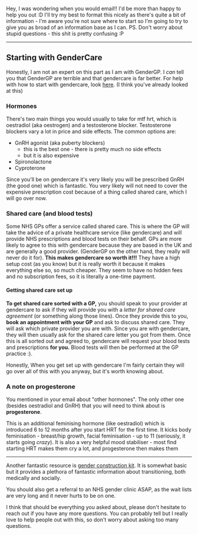 Hey, I was wondering when you would email!! I'd be more than happy to help you out :D I'll try my best to format this nicely as there's quite a bit of information - I'm aware you're not sure where to start so I'm going to try to give you as broad of an information base as I can.
PS. Don't worry about stupid questions - this shit is pretty confusing :P

---
## Starting with GenderCare
Honestly, I am not an expert on this part as I am with GenderGP. I *can* tell you that GenderGP are terrible and that gendercare is far better.
For help with how to start with gendercare, look [here](https://gendercare.co.uk/how-to-use-gendercare.shtml). (I think you've already looked at this)
### Hormones
There's two main things you would usually to take for mtf hrt, which is oestradiol (aka oestrogen) and a testosterone blocker. Testosterone blockers vary a lot in price and side effects. The common options are:

- GnRH agonist (aka puberty blockers)
	- this is the best one - there is pretty much no side effects
	- but it is also expensive
- Spironolactone
- Cyproterone

Since you'll be on gendercare it's very likely you will be prescribed GnRH (the good one) which is fantastic. You very likely will not need to cover the expensive prescription cost because of a thing called shared care, which I will go over now.

### Shared care (and blood tests)
Some NHS GPs offer a service called shared care. This is where the GP will take the advice of a private healthcare service (like gendercare) and will provide NHS prescriptions and blood tests on their behalf.
GPs are more likely to agree to this with gendercare because they are based in the UK and are generally a good provider. (GenderGP on the other hand, they really will never do it for).
**This makes gendercare so worth it!!!** They have a high setup cost (as you know) but it is really worth it because it makes everything else so, so much cheaper. They seem to have no hidden fees and no subscription fees, so it is literally a one-time payment.

#### Getting shared care set up

**To get shared care sorted with a GP,** you should speak to your provider at gendercare to ask if they will provide you with a *letter for shared care agreement* (or something along those lines). Once they provide this to you, **book an appointment with your GP** and ask to discuss shared care. They will ask which private provider you are with. Since you are with gendercare, they will then usually ask for the shared care letter you got from them. Once this is all sorted out and agreed to, gendercare will request your blood tests and prescriptions **for you.** Blood tests will then be performed at the GP practice :).

Honestly, When you get set up with gendercare I'm fairly certain they will go over all of this with you anyway, but it's worth knowing about.

### A note on progesterone
You mentioned in your email about "other hormones". The only other one (besides oestradiol and GnRH) that you will need to think about is **progesterone**.

This is an additional feminising hormone (like oestradiol) which is introduced 6 to 12 months after you start HRT for the first time. It kicks body feminisation - breast/hip growth, facial feminisation - up to 11 (seriously, it starts going *crazy*). It is also a very helpful mood stabiliser - most find starting HRT makes them cry a lot, and progesterone then makes them 

---

Another fantastic resource is [gender construction kit](https://genderkit.org.uk/). It is somewhat basic but it provides a plethora of fantastic information about transitioning, both medically and socially.

You should also get a referral to an NHS gender clinic ASAP, as the wait lists are very long and it never hurts to be on one.

I think that should be everything you asked about, please don't hesitate to reach out if you have any more questions. You can probably tell but I really love to help people out with this, so don't worry about asking too many questions.